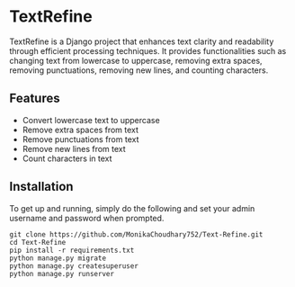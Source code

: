 # TextRefine

TextRefine is a Django project that enhances text clarity and readability through efficient processing techniques. It provides functionalities such as changing text from lowercase to uppercase, removing extra spaces, removing punctuations, removing new lines, and counting characters.

## Features

- Convert lowercase text to uppercase
- Remove extra spaces from text
- Remove punctuations from text
- Remove new lines from text
- Count characters in text

## Installation
To get up and running, simply do the following and set your admin username and password when prompted.
```
git clone https://github.com/MonikaChoudhary752/Text-Refine.git
cd Text-Refine
pip install -r requirements.txt
python manage.py migrate
python manage.py createsuperuser
python manage.py runserver

```
